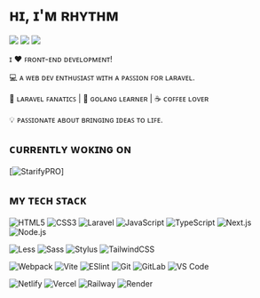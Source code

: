 # ʜɪ, ɪ'ᴍ ʀʜʏᴛʜᴍ

[![](https://img.shields.io/badge/-@RhythmWick-%23181717?style=flat-square&logo=github)](https://github.com/RhythmWick)
[![](https://img.shields.io/website?color=0ab9e6&style=flat-square&up_message=ayoworld.online&url=https%3A%2F%2Fayoworld.online)](https://ayoworld.online)
[![](https://img.shields.io/badge/contact-me-blue?logo=discord&logoColor=white)](https://discordapp.com/users/1121853475697991720)


ɪ ❤️ ꜰʀᴏɴᴛ-ᴇɴᴅ ᴅᴇᴠᴇʟᴏᴘᴍᴇɴᴛ!

:computer: ᴀ ᴡᴇʙ ᴅᴇᴠ ᴇɴᴛʜᴜꜱɪᴀꜱᴛ ᴡɪᴛʜ ᴀ ᴘᴀꜱꜱɪᴏɴ ꜰᴏʀ ʟᴀʀᴀᴠᴇʟ.

🖖 ʟᴀʀᴀᴠᴇʟ ꜰᴀɴᴀᴛɪᴄꜱ | 🍎 ɢᴏʟᴀɴɢ ʟᴇᴀʀɴᴇʀ | ☕️ ᴄᴏꜰꜰᴇᴇ ʟᴏᴠᴇʀ 

💡 ᴘᴀꜱꜱɪᴏɴᴀᴛᴇ ᴀʙᴏᴜᴛ ʙʀɪɴɢɪɴɢ ɪᴅᴇᴀꜱ ᴛᴏ ʟɪꜰᴇ.

## ᴄᴜʀʀᴇɴᴛʟʏ ᴡᴏᴋɪɴɢ ᴏɴ

[![StarifyPRO](https://github.com/StarifyPRO)]

## ᴍʏ ᴛᴇᴄʜ ꜱᴛᴀᴄᴋ

![HTML5](https://img.shields.io/badge/-HTML5-%23E44D27?style=flat-square&logo=html5&logoColor=ffffff)
![CSS3](https://img.shields.io/badge/-CSS3-%231572B6?style=flat-square&logo=css3)
![Laravel](https://img.shields.io/badge/Laravel-FF2D20?style=for-the-badge&logo=laravel&logoColor=white)
![JavaScript](https://img.shields.io/badge/-JavaScript-%23F7DF1C?style=flat-square&logo=javascript&logoColor=000000&labelColor=%23F7DF1C&color=%23FFCE5A)
![TypeScript](https://img.shields.io/badge/-TypeScript-007ACC?style=flat-square&logo=typescript&logoColor=white)
![Next.js](https://img.shields.io/badge/-Next.js-%23000000?style=flat-square&logo=nextdotjs)
![Node.js](https://img.shields.io/npm/v/@rxap/form-system?style=flat-square)

![Less](https://img.shields.io/badge/-Less-%231d365d?style=flat-square&logo=less&logoColor=ffffff)
![Sass](https://img.shields.io/badge/-Sass-%23CC6699?style=flat-square&logo=sass&logoColor=ffffff)
![Stylus](https://img.shields.io/badge/-Stylus-%23333333?style=flat-square&logo=stylus)
![TailwindCSS](https://img.shields.io/badge/-TailwindCSS-%231a202c?style=flat-square&logo=tailwind-css)

![Webpack](https://img.shields.io/badge/-Webpack-%232C3A42?style=flat-square&logo=webpack)
![Vite](https://img.shields.io/badge/-Vite-%23646CFF?style=flat-square&logo=vite&logoColor=ffffff)
![ESlint](https://img.shields.io/badge/-ESLint-%234B32C3?style=flat-square&logo=eslint)
![Git](https://img.shields.io/badge/-Git-%23F05032?style=flat-square&logo=git&logoColor=%23ffffff)
![GitLab](https://img.shields.io/badge/-GitLab-FCA121?style=flat-square&logo=gitlab)
![VS Code](https://img.shields.io/badge/-VSCode-%23007ACC?style=flat-square&logo=visual-studio-code)

![Netlify](https://img.shields.io/badge/-Netlify-%2300C7B7?style=flat-square&logo=netlify&logoColor=ffffff)
![Vercel](https://img.shields.io/badge/-Vercel-%23ffffff?style=flat-square&logo=vercel&logoColor=000000)
![Railway](https://img.shields.io/badge/-Railway-%230B0D0E?style=flat-square&logo=railway)
![Render](https://img.shields.io/badge/-Render-%2346E3B7?style=flat-square&logo=render&logoColor=ffffff)
